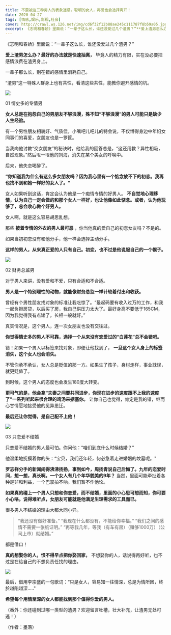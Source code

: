 ```yaml
---
title: 不要被这三种男人的表象迷惑，聪明的女人，再爱也会选择离开！
date: 2020-04-27
tags: [情感,娱乐,影视,社会]
cover: http://crawl.ws.126.net/img/cd6f32f12b88ae245c111787f8b59a05.jpg
excerpt: 《志明和春娇》里面说：“一辈子这么长，谁还没爱过几个渣男？”**爱上渣男怎么办？最好的办法就是快速抽离，** 毕竟人的精力有限，实在没必要把感情浪费在渣男身上。一辈子那么长，别在错的感情里消耗自己。“渣男”这一特殊人群身上也有共
---
```

《志明和春娇》里面说：“一辈子这么长，谁还没爱过几个渣男？”

**爱上渣男怎么办？最好的办法就是快速抽离，** 毕竟人的精力有限，实在没必要把感情浪费在渣男身上。

一辈子那么长，别在错的感情里消耗自己。

“渣男”这一特殊人群身上也有共性，看清这些共性，能教你避开感情的坑。

![](http://crawl.ws.126.net/img/cd6f32f12b88ae245c111787f8b59a05.jpg)  

01 情史多的专情男

**女人总是在抱怨自己的男朋友不够浪漫，殊不知“不够浪漫”的男人可能只是缺少人生经验。**

有一个男性朋友相貌好、气质佳，小嘴吧儿吧儿的特会说，不仅博得身边中年妇女同事们的喜爱，女朋友也是一箩筐。

当我向他讨教“交女朋友”的秘诀时，他给我的回答总是，“这还用教？异性相吸，自然现象。”然后甩一甩他的刘海，消失在某个美女的呼唤中。

后来，他失恋喝醉了。

**“你知道我为什么有这么多女朋友吗？因为我心里有一个惦念放不下的初恋。我再也找不到和她一样好的女人了。“**

女人如果听到这话，肯定会认为他是一个痴情专情的好男人。
**不自觉地心理移情，认为自己一定会做的和那个女人一样好，也让他像如此惦念。或者，认为他玩够了，总会收心做个好男人。**

女人啊，就是这么容易胡思乱想。

那些 **披着专情的外衣的男人最可恶** ，你当他真的爱自己的初恋女友吗？不是的。

如果当初初恋没有和他分手，他一样会选择主动分手。

**这样的男人，从来真正爱的人只有自己。初恋，也不过是他说服自己的一个幌子。**

![](http://crawl.ws.126.net/img/878c17c1bc677489b59ad07333cee9a2.jpg)  

02 财务总监男

对于男人来讲，没有爱和不爱，只有合适和不合适。

**男人是一个特别理性的动物，就能像财务总监一样计较着付出和收获。**

曾经有个男性朋友找对象的标准让我吃惊了。“最起码要有收入过万的工作，和我一起负担房贷，以后买了房，我自己供压力太大了。最好身高不要低于165CM，因为我觉得我有点矮了。长相一般就好。”

真实情况是，这个男人，连一次女朋友也没有交往过。

**你觉得情史多的男人不可靠，选择一个从来没有恋爱过的“白莲花”总不会错吧。**

错！如果一个男人以标签来找对象，即便让他找到了， **一旦这个女人身上的标签消失，这个女人也会消失。**

不管你承不承认，女人总是贬值的那一方。如果生了孩子，身材走样，事业耽误，就更贬值了。

到时候，这个男人的态度也会发生180度大转变。

**更可气的是，他会拿“夫妻之间要共同进步，你现在进步的速度跟不上我的速度了”一系列听起来很合理的鸡汤来搪塞你。**
让你自己也觉得，肯定是我的错，继而心甘情愿地接受他的见异思迁。

**最后还让你觉得，是自己配不上他！**

![](http://crawl.ws.126.net/img/c3670d29e88f12fdc4cc3ee48a076f8a.jpg)  

03 只恋爱不结婚

只恋爱不结婚的男人最可怕。你问他：“咱们到底什么时候结婚？”

他温柔地抚摸着你的头：“宝贝，我们还年轻，何必急着走进婚姻的坟墓呢。"

**罗志祥分手的新闻闹得沸沸扬扬，事到如今，周扬青说自己后悔了。九年的恋爱时间，想一想，真长啊。一个女人有几个年华貌美的9年？**
当然，里面可能牵扯着各种是非和利益，一个巴掌拍不响。我们暂不作他论。

**如果真的碰上一个男人只想和你恋爱，而不结婚，里面的小心思可想而知，你可要小心咯。说得难听点，女朋友可能就是他满足生理需求的工具而已。**

很多男人不结婚的理由大都大同小异。

> “我还没有做好准备。” “我现在什么都没有，不能给你幸福。” “我们之间的感情不需要一张纸证明。”
> “再等我几年，等我（有车有房）（赚够1000万）（公司上市）就结婚。”

都是借口！

**真的想娶你的人，恨不得早点把你娶回家，** 不想娶你的人，话说得再好听，也不过是在给自己的不想负责任找的理由。

![](http://crawl.ws.126.net/img/4322e1a6be366e298c3a0540f648a26c.jpg)  

最后，借用李宗盛的一句歌词：“只是女人，容易知一往情深，总是为情所困，终於越陷越深....."

**希望每个用情至深的女人都能找到那个值得你爱的男人。**

（番外：你还碰到过哪一类型的渣男？欢迎留言吐槽，壮大补充，让渣男无处可逃！）

（作者：墨落）

